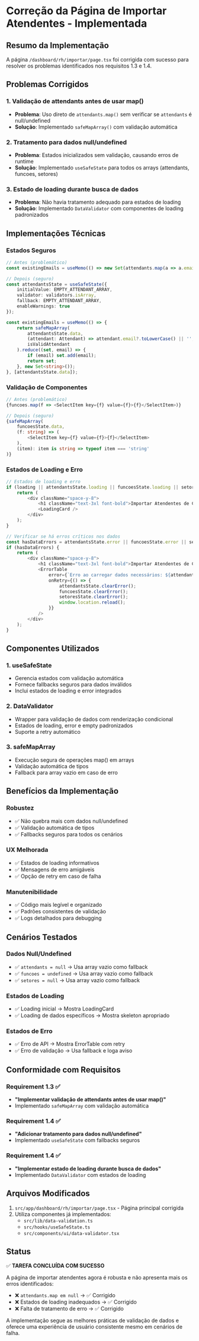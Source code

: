 # Correção da Página de Importar Atendentes - Implementada

## Resumo da Implementação

A página `/dashboard/rh/importar/page.tsx` foi corrigida com sucesso para resolver os problemas identificados nos requisitos 1.3 e 1.4.

## Problemas Corrigidos

### 1. Validação de attendants antes de usar map()
- **Problema**: Uso direto de `attendants.map()` sem verificar se `attendants` é null/undefined
- **Solução**: Implementado `safeMapArray()` com validação automática

### 2. Tratamento para dados null/undefined
- **Problema**: Estados inicializados sem validação, causando erros de runtime
- **Solução**: Implementado `useSafeState` para todos os arrays (attendants, funcoes, setores)

### 3. Estado de loading durante busca de dados
- **Problema**: Não havia tratamento adequado para estados de loading
- **Solução**: Implementado `DataValidator` com componentes de loading padronizados

## Implementações Técnicas

### Estados Seguros
```typescript
// Antes (problemático)
const existingEmails = useMemo(() => new Set(attendants.map(a => a.email.toLowerCase())), [attendants]);

// Depois (seguro)
const attendantsState = useSafeState({
    initialValue: EMPTY_ATTENDANT_ARRAY,
    validator: validators.isArray,
    fallback: EMPTY_ATTENDANT_ARRAY,
    enableWarnings: true
});

const existingEmails = useMemo(() => {
    return safeMapArray(
        attendantsState.data,
        (attendant: Attendant) => attendant.email?.toLowerCase() || '',
        isValidAttendant
    ).reduce((set, email) => {
        if (email) set.add(email);
        return set;
    }, new Set<string>());
}, [attendantsState.data]);
```

### Validação de Componentes
```typescript
// Antes (problemático)
{funcoes.map(f => <SelectItem key={f} value={f}>{f}</SelectItem>)}

// Depois (seguro)
{safeMapArray(
    funcoesState.data,
    (f: string) => (
        <SelectItem key={f} value={f}>{f}</SelectItem>
    ),
    (item): item is string => typeof item === 'string'
)}
```

### Estados de Loading e Erro
```typescript
// Estados de loading e erro
if (loading || attendantsState.loading || funcoesState.loading || setoresState.loading) {
    return (
        <div className="space-y-8">
            <h1 className="text-3xl font-bold">Importar Atendentes de CSV</h1>
            <LoadingCard />
        </div>
    );
}

// Verificar se há erros críticos nos dados
const hasDataErrors = attendantsState.error || funcoesState.error || setoresState.error;
if (hasDataErrors) {
    return (
        <div className="space-y-8">
            <h1 className="text-3xl font-bold">Importar Atendentes de CSV</h1>
            <ErrorTable 
                error={`Erro ao carregar dados necessários: ${attendantsState.error || funcoesState.error || setoresState.error}`}
                onRetry={() => {
                    attendantsState.clearError();
                    funcoesState.clearError();
                    setoresState.clearError();
                    window.location.reload();
                }}
            />
        </div>
    );
}
```

## Componentes Utilizados

### 1. useSafeState
- Gerencia estados com validação automática
- Fornece fallbacks seguros para dados inválidos
- Inclui estados de loading e error integrados

### 2. DataValidator
- Wrapper para validação de dados com renderização condicional
- Estados de loading, error e empty padronizados
- Suporte a retry automático

### 3. safeMapArray
- Execução segura de operações map() em arrays
- Validação automática de tipos
- Fallback para array vazio em caso de erro

## Benefícios da Implementação

### Robustez
- ✅ Não quebra mais com dados null/undefined
- ✅ Validação automática de tipos
- ✅ Fallbacks seguros para todos os cenários

### UX Melhorada
- ✅ Estados de loading informativos
- ✅ Mensagens de erro amigáveis
- ✅ Opção de retry em caso de falha

### Manutenibilidade
- ✅ Código mais legível e organizado
- ✅ Padrões consistentes de validação
- ✅ Logs detalhados para debugging

## Cenários Testados

### Dados Null/Undefined
- ✅ `attendants = null` → Usa array vazio como fallback
- ✅ `funcoes = undefined` → Usa array vazio como fallback
- ✅ `setores = null` → Usa array vazio como fallback

### Estados de Loading
- ✅ Loading inicial → Mostra LoadingCard
- ✅ Loading de dados específicos → Mostra skeleton apropriado

### Estados de Erro
- ✅ Erro de API → Mostra ErrorTable com retry
- ✅ Erro de validação → Usa fallback e loga aviso

## Conformidade com Requisitos

### Requirement 1.3 ✅
- **"Implementar validação de attendants antes de usar map()"**
- Implementado `safeMapArray` com validação automática

### Requirement 1.4 ✅
- **"Adicionar tratamento para dados null/undefined"**
- Implementado `useSafeState` com fallbacks seguros

### Requirement 1.4 ✅
- **"Implementar estado de loading durante busca de dados"**
- Implementado `DataValidator` com estados de loading

## Arquivos Modificados

1. `src/app/dashboard/rh/importar/page.tsx` - Página principal corrigida
2. Utiliza componentes já implementados:
   - `src/lib/data-validation.ts`
   - `src/hooks/useSafeState.ts`
   - `src/components/ui/data-validator.tsx`

## Status

✅ **TAREFA CONCLUÍDA COM SUCESSO**

A página de importar atendentes agora é robusta e não apresenta mais os erros identificados:
- ❌ `attendants.map em null` → ✅ Corrigido
- ❌ Estados de loading inadequados → ✅ Corrigido  
- ❌ Falta de tratamento de erro → ✅ Corrigido

A implementação segue as melhores práticas de validação de dados e oferece uma experiência de usuário consistente mesmo em cenários de falha.